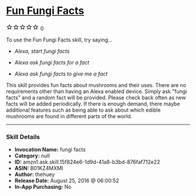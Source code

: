 # [Fun Fungi Facts](http://alexa.amazon.com/#skills/amzn1.ask.skill.15f824e6-1d9d-41a8-b3bd-876faf712e22)
![0 stars](../../images/ic_star_border_black_18dp_1x.png)![0 stars](../../images/ic_star_border_black_18dp_1x.png)![0 stars](../../images/ic_star_border_black_18dp_1x.png)![0 stars](../../images/ic_star_border_black_18dp_1x.png)![0 stars](../../images/ic_star_border_black_18dp_1x.png) 0

To use the Fun Fungi Facts skill, try saying...

* *Alexa, start fungi facts*

* *Alexa ask fungi facts for a fact*

* *Alexa ask fungi facts to give me a fact*

This skill provides fun facts about mushrooms and their uses.  There are no requirements other than having an Alexa enabled device.  Simply ask "fungi facts" and a random fact will be provided.  Please
check back often as new facts will be added periodically.  If there is enough demand, there maybe additional features such as being able to ask about which edible mushrooms are found in different parts of the world.

***

### Skill Details

* **Invocation Name:** fungi facts
* **Category:** null
* **ID:** amzn1.ask.skill.15f824e6-1d9d-41a8-b3bd-876faf712e22
* **ASIN:** B01KZ4MXMI
* **Author:** thehuey
* **Release Date:** August 25, 2016 @ 06:00:52
* **In-App Purchasing:** No
